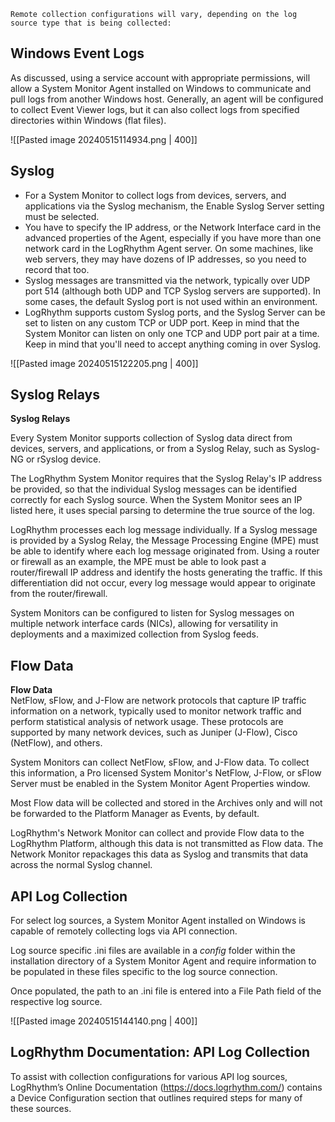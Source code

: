 
```
Remote collection configurations will vary, depending on the log source type that is being collected:
```


## Windows Event Logs

As discussed, using a service account with appropriate permissions, will allow a System Monitor Agent installed on Windows to communicate and pull logs from another Windows host. Generally, an agent will be configured to collect Event Viewer logs, but it can also collect logs from specified directories within Windows (flat files).

![[Pasted image 20240515114934.png | 400]]


## **Syslog**

- For a System Monitor to collect logs from devices, servers, and applications via the Syslog mechanism, the Enable Syslog Server setting must be selected.
- You have to specify the IP address, or the Network Interface card in the advanced properties of the Agent, especially if you have more than one network card in the LogRhythm Agent server. On some machines, like web servers, they may have dozens of IP addresses, so you need to record that too. 
- Syslog messages are transmitted via the network, typically over UDP port 514 (although both UDP and TCP Syslog servers are supported). In some cases, the default Syslog port is not used within an environment.
- LogRhythm supports custom Syslog ports, and the Syslog Server can be set to listen on any custom TCP or UDP port. Keep in mind that the System Monitor can listen on only one TCP and UDP port pair at a time. Keep in mind that you'll need to accept anything coming in over Syslog.

![[Pasted image 20240515122205.png | 400]]



## Syslog Relays

**Syslog Relays**

Every System Monitor supports collection of Syslog data direct from devices, servers, and applications, or from a Syslog Relay, such as Syslog-NG or rSyslog device. 

The LogRhythm System Monitor requires that the Syslog Relay's IP address be provided, so that the individual Syslog messages can be identified correctly for each Syslog source. When the System Monitor sees an IP listed here, it uses special parsing to determine the true source of the log.

LogRhythm processes each log message individually. If a Syslog message is provided by a Syslog Relay, the Message Processing Engine (MPE) must be able to identify where each log message originated from. Using a router or firewall as an example, the MPE must be able to look past a router/firewall IP address and identify the hosts generating the traffic. If this differentiation did not occur, every log message would appear to originate from the router/firewall.

System Monitors can be configured to listen for Syslog messages on multiple network interface cards (NICs), allowing for versatility in deployments and a maximized collection from Syslog feeds.



## Flow Data

**Flow Data**  
NetFlow, sFlow, and J-Flow are network protocols that capture IP traffic information on a network, typically used to monitor network traffic and perform statistical analysis of network usage. These protocols are supported by many network devices, such as Juniper (J-Flow), Cisco (NetFlow), and others.

System Monitors can collect NetFlow, sFlow, and J-Flow data. To collect this information, a Pro licensed System Monitor's NetFlow, J-Flow, or sFlow Server must be enabled in the System Monitor Agent Properties window.  

Most Flow data will be collected and stored in the Archives only and will not be forwarded to the Platform Manager as Events, by default.

LogRhythm's Network Monitor can collect and provide Flow data to the LogRhythm Platform, although this data is not transmitted as Flow data. The Network Monitor repackages this data as Syslog and transmits that data across the normal Syslog channel.


## API Log Collection

For select log sources, a System Monitor Agent installed on Windows is capable of remotely collecting logs via API connection.

Log source specific .ini files are available in a _config_ folder within the installation directory of a System Monitor Agent and require information to be populated in these files specific to the log source connection. 

Once populated, the path to an .ini file is entered into a File Path field of the respective log source.

![[Pasted image 20240515144140.png | 400]]

## LogRhythm Documentation: API Log Collection

To assist with collection configurations for various API log sources, LogRhythm’s Online Documentation (https://docs.logrhythm.com/) contains a Device Configuration section that outlines required steps for many of these sources.


